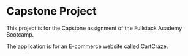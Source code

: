 # Capstone Project

This project is for the Capstone assignment of the Fullstack Academy Bootcamp.

The application is for an E-commerce website called CartCraze.


